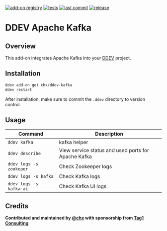 [![add-on registry](https://img.shields.io/badge/DDEV-Add--on_Registry-blue)](https://addons.ddev.com)
[![tests](https://github.com/chx/ddev-kafka/actions/workflows/tests.yml/badge.svg?branch=main)](https://github.com/chx/ddev-kafka/actions/workflows/tests.yml?query=branch%3Amain)
[![last commit](https://img.shields.io/github/last-commit/chx/ddev-kafka)](https://github.com/chx/ddev-kafka/commits)
[![release](https://img.shields.io/github/v/release/chx/ddev-kafka)](https://github.com/chx/ddev-kafka/releases/latest)

# DDEV Apache Kafka

## Overview

This add-on integrates Apache Kafka into your [DDEV](https://ddev.com/) project.

## Installation

```bash
ddev add-on get chx/ddev-kafka
ddev restart
```

After installation, make sure to commit the `.ddev` directory to version control.

## Usage

| Command | Description |
| ------- | ----------- |
| `ddev kafka` | kafka helper |
| `ddev describe` | View service status and used ports for Apache Kafka |
| `ddev logs -s zookeper` | Check Zookeeper logs |
| `ddev logs -s kafka` | Check Kafka logs |
| `ddev logs -s kafka-ai` | Check Kafka UI logs |

## Credits

**Contributed and maintained by [@chx](https://github.com/chx) with sponsorship from [Tag1 Consulting](https://tag1consulting.com/)**
